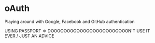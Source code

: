 # oAuth
Playing around with Google, Facebook and GitHub authentication 

USING PASSPORT => DOOOOOOOOOOOOOOOOOOOOOOOON'T USE IT EVER / JUST AN ADVICE

